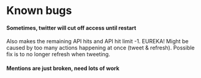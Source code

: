 # **Known bugs**

#### Sometimes, twitter will cut off access until restart
 Also makes the remaining API hits and API hit limit -1. EUREKA! Might be caused by too many actions
happening at once (tweet & refresh). Possible fix is to no longer refresh when tweeting.

#### Mentions are just broken, need lots of work